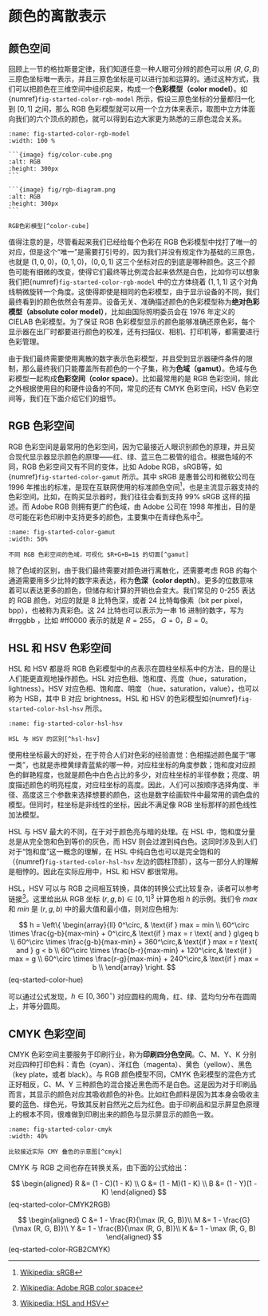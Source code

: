 # 颜色的离散表示

## 颜色空间

回顾上一节的格拉斯曼定律，我们知道任意一种人眼可分辨的颜色可以用 $(R, G, B)$ 三原色坐标唯一表示，并且三原色坐标是可以进行加和运算的。通过这种方式，我们可以把颜色在三维空间中组织起来，构成一个**色彩模型（color model）**。如{numref}`fig-started-color-rgb-model` 所示，假设三原色坐标的分量都归一化到 $[0, 1]$ 之间，那么 RGB 色彩模型就可以用一个立方体来表示，取图中立方体面向我们的六个顶点的颜色，就可以得到右边大家更为熟悉的三原色混合关系。

````{subfigure} AB 
:name: fig-started-color-rgb-model
:width: 100 %

```{image} fig/color-cube.png
:alt: RGB
:height: 300px
```

```{image} fig/rgb-diagram.png
:alt: RGB
:height: 300px
```

RGB色彩模型[^color-cube]
````
[^color-cube]: [Wikipedia: RGB color model](https://en.wikipedia.org/wiki/RGB_color_model)

值得注意的是，尽管看起来我们已经给每个色彩在 RGB 色彩模型中找打了唯一的对应，但是这个“唯一”是需要打引号的，因为我们并没有规定作为基础的三原色，也就是 $(1, 0, 0)$，$(0, 1, 0)$，$(0, 0, 1)$ 这三个坐标对应的到底是哪种颜色。这三个颜色可能有细微的改变，使得它们最终等比例混合起来依然是白色，比如你可以想象我们把{numref}`fig-started-color-rgb-model` 中的立方体绕着 $(1, 1, 1)$ 这个对角线稍微旋转一个角度。这使得即使是相同的色彩模型，由于显示设备的不同，我们最终看到的颜色依然会有差异。设备无关、准确描述颜色的色彩模型称为**绝对色彩模型（absolute color model）**，比如由国际照明委员会在 1976 年定义的 CIELAB 色彩模型。为了保证 RGB 色彩模型显示的颜色能够准确还原色彩，每个显示器在出厂时都要进行颜色的校准，还有扫描仪、相机、打印机等，都需要进行色彩管理。

由于我们最终需要使用离散的数字表示色彩模型，并且受到显示器硬件条件的限制，那么最终我们只能覆盖所有颜色的一个子集，称为**色域（gamut）**。色域与色彩模型一起构成**色彩空间（color space）**。比如最常用的是 RGB 色彩空间，除此之外根据使用目的和硬件设备的不同，常见的还有 CMYK 色彩空间，HSV 色彩空间等，我们在下面介绍它们的细节。

## RGB 色彩空间

RGB 色彩空间是最常用的色彩空间，因为它最接近人眼识别颜色的原理，并且契合现代显示器显示颜色的原理——红、绿、蓝三色二极管的组合。根据色域的不同，RGB 色彩空间又有不同的变体，比如 Adobe RGB，sRGB等，如{numref}`fig-started-color-gamut` 所示。其中 sRGB 是惠普公司和微软公司在 1996 年推出的标准，是现在互联网使用的标准颜色空间[^sRGB]，也是主流显示器支持的色彩空间。比如，在购买显示器时，我们往往会看到支持 99% sRGB 这样的描述。而 Adobe RGB 则拥有更广的色域，由 Adobe 公司在 1998 年推出，目的是尽可能在彩色印刷中支持更多的颜色，主要集中在青绿色系中[^ARGB]。

[^sRGB]: [Wikipedia: sRGB](https://en.wikipedia.org/wiki/SRGB)
[^ARGB]: [Wikipedia: Adobe RGB color space](https://en.wikipedia.org/wiki/Adobe_RGB_color_space)

```{figure} fig/gamut.png
:name: fig-started-color-gamut
:width: 50%

不同 RGB 色彩空间的色域，可视化 $R+G+B=1$ 的切面[^gamut]
```
[^gamut]: [Wikipedia: Color space](https://en.wikipedia.org/wiki/Color_space#Absolute_color_space)

除了色域的区别，由于我们最终需要对颜色进行离散化，还需要考虑 RGB 的每个通道需要用多少比特的数字来表达，称为**色深（color depth）**。更多的位数意味着可以表达更多的颜色，但储存和计算的开销也会变大。我们常见的 0-255 表达的 RGB 颜色，对应的就是 8 比特色深，或者 24 比特每像素（bit per pixel，bpp），也被称为真彩色。这 24 比特也可以表示为一串 16 进制的数字，写为 #rrggbb ，比如 #ff0000 表示的就是 $R=255$， $G=0$，$B=0$。

## HSL 和 HSV 色彩空间

HSL 和 HSV 都是将 RGB 色彩模型中的点表示在圆柱坐标系中的方法，目的是让人们能更直观地操作颜色。HSL 对应色相、饱和度、亮度（hue，saturation，lightness）。HSV 对应色相、饱和度、明度 （hue，saturation，value），也可以称为 HSB，其中 B 对应 brightness。HSL 和 HSV 的色彩模型如{numref}`fig-started-color-hsl-hsv` 所示。

```{figure} fig/hsl-hsv.png
:name: fig-started-color-hsl-hsv

HSL 与 HSV 的区别[^hsl-hsv]
```
[^hsl-hsv]: [Wikipedia: HSL and HSV](https://en.wikipedia.org/wiki/HSL_and_HSV)

使用柱坐标最大的好处，在于符合人们对色彩的经验直觉：色相描述颜色属于“哪一类”，也就是赤橙黄绿青蓝紫的哪一种，对应柱坐标的角度参数；饱和度对应颜色的鲜艳程度，也就是颜色中白色占比的多少，对应柱坐标的半径参数；亮度、明度描述颜色的明亮程度，对应柱坐标的高度。因此，人们可以按顺序选择角度、半径、高度这三个参数来选择想要的颜色，这也是数字绘画软件中最常用的调色盘的模型。但同时，柱坐标是非线性的坐标，因此不满足像 RGB 坐标那样的颜色线性加法模型。

HSL 与 HSV 最大的不同，在于对于颜色亮与暗的处理。在 HSL 中，饱和度分量总是从完全饱和色到等价的灰色，而 HSV 则会过渡到纯白色。这同时涉及到人们对于“饱和度”这一概念的理解，在 HSL 中纯白色也可以是完全饱和的（{numref}`fig-started-color-hsl-hsv` 左边的圆柱顶部），这与一部分人的理解是相悖的。因此在实际应用中，HSL 和 HSV 都很常用。

HSL，HSV 可以与 RGB 之间相互转换，具体的转换公式比较复杂，读者可以参考链接[^hsl-hsv]。这里给出从 RGB 坐标 $(r, g, b)\in [0, 1]^3$ 计算色相 $h$ 的示例。我们令 $max$ 和 $min$ 是 $(r, g, b)$ 中的最大值和最小值，则对应色相为:

$$
h = \left\{ \begin{array}{ll}
  0^\circ, & \text{if } max = min \\
  60^\circ \times \frac{g-b}{max-min} + 0^\circ,& \text{if } max = r \text{ and } g\geq b \\
  60^\circ \times \frac{g-b}{max-min} + 360^\circ,& \text{if } max = r \text{ and } g < b \\
  60^\circ \times \frac{b-r}{max-min} + 120^\circ,& \text{if } max = g \\
  60^\circ \times \frac{r-g}{max-min} + 240^\circ,& \text{if } max = b \\
\end{array} \right.
$$ (eq-started-color-hue)

可以通过公式发现，$h\in [0, 360^\circ)$ 对应圆柱的周角，红、绿、蓝均匀分布在圆周上，并等分圆周。

## CMYK 色彩空间

CMYK 色彩空间主要服务于印刷行业，称为**印刷四分色空间**。C、M、Y、K 分别对应四种打印色料：青色（cyan）、洋红色（magenta）、黄色（yellow）、黑色（key plate，或者 black）。与 RGB 颜色模型不同，CMYK 色彩模型的混色方式正好相反，C、M、Y 三种颜色的混合接近黑色而不是白色。这是因为对于印刷品而言，其显示的颜色对应其吸收颜色的补色。比如红色颜料是因为其本身会吸收主要的蓝色、绿色光，导致其反射自然光之后为红色。由于印刷品和显示屏显色原理上的根本不同，很难做到印刷出来的颜色与显示屏显示的颜色一致。

```{figure} fig/cmyk.png
:name: fig-started-color-cmyk
:width: 40%

比较接近实际 CMY 叠色的示意图[^cmyk]
```
[^cmyk]: [Wikipedia: CMYK color model](https://en.wikipedia.org/wiki/CMYK_color_model)

CMYK 与 RGB 之间也存在转换关系，由下面的公式给出：

$$
\begin{aligned}
  R &= (1 - C)(1 - K) \\
  G &= (1 - M)(1 - K) \\
  B &= (1 - Y)(1 - K)
\end{aligned}
$$ (eq-started-color-CMYK2RGB)

$$
\begin{aligned}
  C &= 1 - \frac{R}{\max (R, G, B)}\\
  M &= 1 - \frac{G}{\max (R, G, B)}\\
  Y &= 1 - \frac{B}{\max (R, G, B)}\\
  K &= 1 - \max (R, G, B)
\end{aligned}
$$ (eq-started-color-RGB2CMYK)